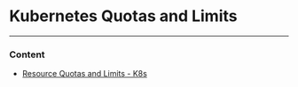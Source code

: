 # Kubernetes Quotas and Limits

---

### Content


* [Resource Quotas and Limits - K8s](ResourceQuota_Limit/README.md)
